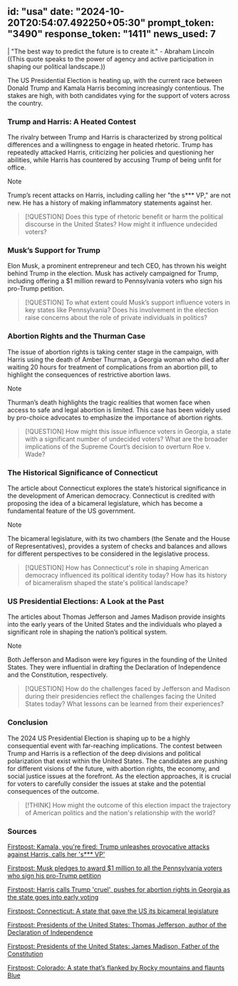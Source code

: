 
id: "usa"
date: "2024-10-20T20:54:07.492250+05:30"
prompt_token: "3490"
response_token: "1411"
news_used: 7
------
| "The best way to predict the future is to create it." -  Abraham Lincoln ((This quote speaks to the power of agency and active participation in shaping our political landscape.))

The US Presidential Election is heating up, with the current race between Donald Trump and Kamala Harris becoming increasingly contentious. The stakes are high, with both candidates vying for the support of voters across the country.

### Trump and Harris: A Heated Contest

The rivalry between Trump and Harris is characterized by strong political differences and a willingness to engage in heated rhetoric. Trump has repeatedly attacked Harris, criticizing her policies and questioning her abilities, while Harris has countered by accusing Trump of being unfit for office. 

> [!NOTE]
> Trump’s recent attacks on Harris, including calling her "the s*** VP," are not new. He has a history of making inflammatory statements against her. 

> [!QUESTION]
> Does this type of rhetoric benefit or harm the political discourse in the United States? How might it influence undecided voters?

### Musk’s Support for Trump

Elon Musk, a prominent entrepreneur and tech CEO, has thrown his weight behind Trump in the election. Musk has actively campaigned for Trump, including offering a $1 million reward to Pennsylvania voters who sign his pro-Trump petition. 

> [!QUESTION]
> To what extent could Musk’s support influence voters in key states like Pennsylvania? Does his involvement in the election raise concerns about the role of private individuals in politics?

### Abortion Rights and the Thurman Case

The issue of abortion rights is taking center stage in the campaign, with Harris using the death of Amber Thurman, a Georgia woman who died after waiting 20 hours for treatment of complications from an abortion pill, to highlight the consequences of restrictive abortion laws. 

> [!NOTE]
> Thurman’s death highlights the tragic realities that women face when access to safe and legal abortion is limited. This case has been widely used by pro-choice advocates to emphasize the importance of abortion rights.

> [!QUESTION]
> How might this issue influence voters in Georgia, a state with a significant number of undecided voters? What are the broader implications of the Supreme Court’s decision to overturn Roe v. Wade?

### The Historical Significance of Connecticut

The article about Connecticut explores the state’s historical significance in the development of American democracy. Connecticut is credited with proposing the idea of a bicameral legislature, which has become a fundamental feature of the US government. 

> [!NOTE]
> The bicameral legislature, with its two chambers (the Senate and the House of Representatives), provides a system of checks and balances and allows for different perspectives to be considered in the legislative process.

> [!QUESTION]
> How has Connecticut's role in shaping American democracy influenced its political identity today? How has its history of bicameralism shaped the state's political landscape?

### US Presidential Elections: A Look at the Past

The articles about Thomas Jefferson and James Madison provide insights into the early years of the United States and the individuals who played a significant role in shaping the nation’s political system. 

> [!NOTE]
> Both Jefferson and Madison were key figures in the founding of the United States. They were influential in drafting the Declaration of Independence and the Constitution, respectively.

> [!QUESTION]
> How do the challenges faced by Jefferson and Madison during their presidencies reflect the challenges facing the United States today? What lessons can be learned from their experiences?

### Conclusion

The 2024 US Presidential Election is shaping up to be a highly consequential event with far-reaching implications. The contest between Trump and Harris is a reflection of the deep divisions and political polarization that exist within the United States.  The candidates are pushing for different visions of the future, with abortion rights, the economy, and social justice issues at the forefront. As the election approaches, it is crucial for voters to carefully consider the issues at stake and the potential consequences of the outcome.

> [!THINK]
> How might the outcome of this election impact the trajectory of American politics and the nation's relationship with the world? 

### Sources

[Firstpost: Kamala, you're fired: Trump unleashes provocative attacks against Harris, calls her 's*** VP'](https://www.firstpost.com/world/united-states/kamala-youre-fired-trump-unleashes-provocative-attacks-against-harris-calls-her-s-vp-13827228.html) 

[Firstpost: Musk pledges to award $1 million to all the Pennsylvania voters who sign his pro-Trump petition](https://www.firstpost.com/world/united-states/musk-pledges-to-award-1-million-to-all-the-pennsylvania-voters-who-sign-his-pro-trump-petition-13827223.html) 

[Firstpost: Harris calls Trump 'cruel', pushes for abortion rights in Georgia as the state goes into early voting](https://www.firstpost.com/world/united-states/harris-calls-trump-cruel-pushes-for-abortion-rights-in-georgia-as-the-state-goes-into-early-voting-13827196.html)

[Firstpost: Connecticut: A state that gave the US its bicameral legislature](https://www.firstpost.com/world/united-states/connecticut-a-state-that-gave-the-us-its-bicameral-legislature-13827070.html)

[Firstpost: Presidents of the United States: Thomas Jefferson, author of the Declaration of Independence](https://www.firstpost.com/world/united-states/presidents-of-the-united-states-thomas-jefferson-author-of-the-declaration-of-independence-13826764.html)

[Firstpost: Presidents of the United States: James Madison, Father of the Constitution](https://www.firstpost.com/world/united-states/presidents-of-the-united-states-james-madison-father-of-the-constitution-13826759.html)

[Firstpost: Colorado: A state that’s flanked by Rocky mountains and flaunts Blue](https://www.firstpost.com/world/united-states/colorado-a-state-thats-flanked-by-rocky-mountains-and-flaunts-blue-13826695.html)

